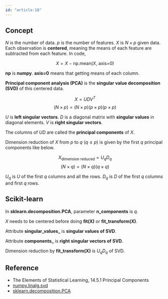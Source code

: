 ```yaml
---
id: "article:18"
---
```


## Concept

$N$ is the number of data. $p$ is the number of features. $X$ is $N \times p$ given data. Each observation is **centered**, meaning the means of each feature are subtracted from each feature. In code,

$$
X = X - \text{np.mean($X$, axis=0)}
$$

**np** is **numpy**. **axis=0** means that getting means of each column.

**Principal component analysis (PCA)** is the **singular value decomposition (SVD)** of this centered data.

$$
X = U D V^T
$$
$$
(N \times p) = (N \times p) (p \times p) (p \times p)
$$

$U$ is **left singular vectors**. $D$ is a diagonal matrix with **singular values** in diagonal elements. $V$ is **right singular vectors**.

The columns of $U D$ are called the **principal components** of $X$.

Dimension reduction of $X$ from $p$ to $q$ ($q \le p$) is given by the first $q$ principal components like below.

$$
X_{\text{dimension reduced}} = U_q D_q
$$
$$
(N \times q) = (N \times q) (q \times q)
$$

$U_q$ is $U$ of the first $q$ columns and all the rows. $D_q$ is $D$ of the first $q$ columns and first $q$ rows.

## Scikit-learn

In **sklearn.decomposition.PCA**, parameter **n_components** is $q$.

$X$ needs to be centered before doing **fit(X)** or **fit_transform(X)**.

Attribute **singular_values_** is **singular values of SVD**.

Attribute **components_** is **right singular vectors of SVD**.

Dimension reduction by **fit_transform(X)** is $U_q D_q$ of SVD.

## Reference

- The Elements of Statistical Learning, 14.5.1 Principal Components
- [numpy.linalg.svd](https://numpy.org/doc/stable/reference/generated/numpy.linalg.svd.html)
- [sklearn.decomposition.PCA](https://scikit-learn.org/stable/modules/generated/sklearn.decomposition.PCA.html)